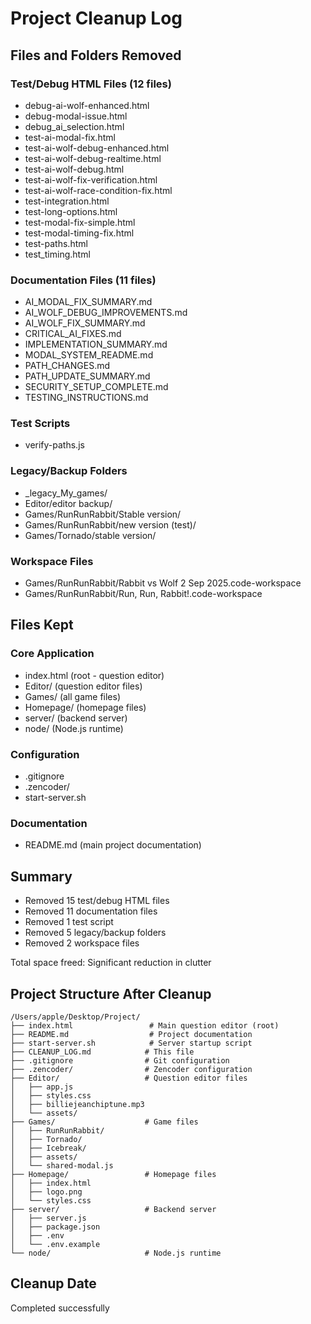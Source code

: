 # Project Cleanup Log

## Files and Folders Removed

### Test/Debug HTML Files (12 files)
- debug-ai-wolf-enhanced.html
- debug-modal-issue.html
- debug_ai_selection.html
- test-ai-modal-fix.html
- test-ai-wolf-debug-enhanced.html
- test-ai-wolf-debug-realtime.html
- test-ai-wolf-debug.html
- test-ai-wolf-fix-verification.html
- test-ai-wolf-race-condition-fix.html
- test-integration.html
- test-long-options.html
- test-modal-fix-simple.html
- test-modal-timing-fix.html
- test-paths.html
- test_timing.html

### Documentation Files (11 files)
- AI_MODAL_FIX_SUMMARY.md
- AI_WOLF_DEBUG_IMPROVEMENTS.md
- AI_WOLF_FIX_SUMMARY.md
- CRITICAL_AI_FIXES.md
- IMPLEMENTATION_SUMMARY.md
- MODAL_SYSTEM_README.md
- PATH_CHANGES.md
- PATH_UPDATE_SUMMARY.md
- SECURITY_SETUP_COMPLETE.md
- TESTING_INSTRUCTIONS.md

### Test Scripts
- verify-paths.js

### Legacy/Backup Folders
- _legacy_My_games/
- Editor/editor backup/
- Games/RunRunRabbit/Stable version/
- Games/RunRunRabbit/new version (test)/
- Games/Tornado/stable version/

### Workspace Files
- Games/RunRunRabbit/Rabbit vs Wolf 2 Sep 2025.code-workspace
- Games/RunRunRabbit/Run, Run, Rabbit!.code-workspace

## Files Kept

### Core Application
- index.html (root - question editor)
- Editor/ (question editor files)
- Games/ (all game files)
- Homepage/ (homepage files)
- server/ (backend server)
- node/ (Node.js runtime)

### Configuration
- .gitignore
- .zencoder/
- start-server.sh

### Documentation
- README.md (main project documentation)

## Summary
- Removed 15 test/debug HTML files
- Removed 11 documentation files
- Removed 1 test script
- Removed 5 legacy/backup folders
- Removed 2 workspace files

Total space freed: Significant reduction in clutter

## Project Structure After Cleanup

```
/Users/apple/Desktop/Project/
├── index.html                 # Main question editor (root)
├── README.md                  # Project documentation
├── start-server.sh            # Server startup script
├── CLEANUP_LOG.md            # This file
├── .gitignore                # Git configuration
├── .zencoder/                # Zencoder configuration
├── Editor/                   # Question editor files
│   ├── app.js
│   ├── styles.css
│   ├── billiejeanchiptune.mp3
│   └── assets/
├── Games/                    # Game files
│   ├── RunRunRabbit/
│   ├── Tornado/
│   ├── Icebreak/
│   ├── assets/
│   └── shared-modal.js
├── Homepage/                 # Homepage files
│   ├── index.html
│   ├── logo.png
│   └── styles.css
├── server/                   # Backend server
│   ├── server.js
│   ├── package.json
│   ├── .env
│   └── .env.example
└── node/                     # Node.js runtime
```

## Cleanup Date
Completed successfully